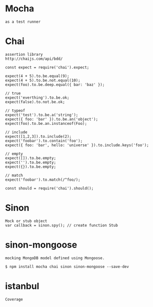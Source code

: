 # Mocha 
    as a test runner

# Chai 
    assertion library
    http://chaijs.com/api/bdd/

    const expect = require('chai').expect;
   
    expect(4 + 5).to.be.equal(9);
    expect(4 + 5).to.be.not.equal(10);
    expect(foo).to.be.deep.equal({ bar: 'baz' });

    // true
    expect('everthing').to.be.ok;
    expect(false).to.not.be.ok;

    // typeof
    expect('test').to.be.a('string');
    expect({ foo: 'bar' }).to.be.an('object');
    expect(foo).to.be.an.instanceof(Foo);

    // include
    expect([1,2,3]).to.include(2);
    expect('foobar').to.contain('foo');
    expect({ foo: 'bar', hello: 'universe' }).to.include.keys('foo');

    // empty
    expect([]).to.be.empty;
    expect('').to.be.empty;
    expect({}).to.be.empty;

    // match
    expect('foobar').to.match(/^foo/);

    const should = require('chai').should();

# Sinon 
    Mock or stub object 
    var callback = sinon.spy(); // create function Stub

# sinon-mongoose
    mocking MongoDB model defined using Mongoose. 
    
    $ npm install mocha chai sinon sinon-mongoose --save-dev

# istanbul
    Coverage
